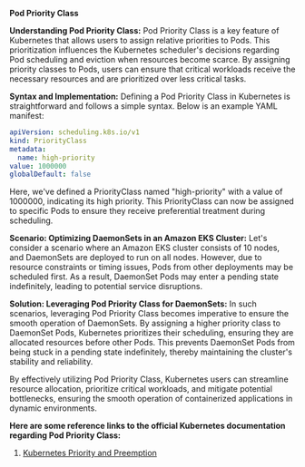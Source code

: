 **Pod Priority Class**

**Understanding Pod Priority Class:**
Pod Priority Class is a key feature of Kubernetes that allows users to assign relative priorities to Pods. This prioritization influences the Kubernetes scheduler's decisions regarding Pod scheduling and eviction when resources become scarce. By assigning priority classes to Pods, users can ensure that critical workloads receive the necessary resources and are prioritized over less critical tasks.

**Syntax and Implementation:**
Defining a Pod Priority Class in Kubernetes is straightforward and follows a simple syntax. Below is an example YAML manifest:

```yaml
apiVersion: scheduling.k8s.io/v1
kind: PriorityClass
metadata:
  name: high-priority
value: 1000000
globalDefault: false
```

Here, we've defined a PriorityClass named "high-priority" with a value of 1000000, indicating its high priority. This PriorityClass can now be assigned to specific Pods to ensure they receive preferential treatment during scheduling.

**Scenario: Optimizing DaemonSets in an Amazon EKS Cluster:**
Let's consider a scenario where an Amazon EKS cluster consists of 10 nodes, and DaemonSets are deployed to run on all nodes. However, due to resource constraints or timing issues, Pods from other deployments may be scheduled first. As a result, DaemonSet Pods may enter a pending state indefinitely, leading to potential service disruptions.

**Solution: Leveraging Pod Priority Class for DaemonSets:**
In such scenarios, leveraging Pod Priority Class becomes imperative to ensure the smooth operation of DaemonSets. By assigning a higher priority class to DaemonSet Pods, Kubernetes prioritizes their scheduling, ensuring they are allocated resources before other Pods. This prevents DaemonSet Pods from being stuck in a pending state indefinitely, thereby maintaining the cluster's stability and reliability.

By effectively utilizing Pod Priority Class, Kubernetes users can streamline resource allocation, prioritize critical workloads, and mitigate potential bottlenecks, ensuring the smooth operation of containerized applications in dynamic environments.

**Here are some reference links to the official Kubernetes documentation regarding Pod Priority Class:**
1. [Kubernetes Priority and Preemption](https://kubernetes.io/docs/concepts/configuration/pod-priority-preemption/)
